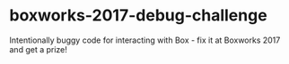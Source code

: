 # boxworks-2017-debug-challenge
Intentionally buggy code for interacting with Box - fix it at Boxworks 2017 and get a prize!
